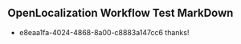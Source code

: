 ## OpenLocalization Workflow Test MarkDown
* e8eaa1fa-4024-4868-8a00-c8883a147cc6 thanks!

<!--HONumber=Jul16_HO4-->


